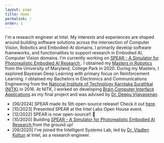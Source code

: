 ```yaml
---
layout: page
title: Home
permalink: /
order: 1
---
```


<p class="col">
I'm a research engineer at Intel. My interests and experiences are shaped around building software solutions across the intersection of Computer Vision, Robotics and Embodied-AI domains. I primarily develop software frameworks, and functionalities to support research in Embodied AI, Computer Vision domains. I'm currently working on <a href="https://github.com/spear-sim/spear">SPEAR - A Simulator for Photorealistic Embodied AI Research </a>. I obtained my <a href="https://robotics.umd.edu/">Masters in Robotics </a> from the University of Maryland, College Park in 2020. During my Masters, I explored Bayesian Deep Learning with primary focus on Reinforcement Learning. I obtained my Bachelors in Electronics and Communications Engineering from the <a href="https://www.nitk.ac.in/">National Institute of Technology Karntaka Surathkal (NITK)</a> in 2016. At NITK, I worked on developing <a href="https://www.youtube.com/watch?v=687DesAL3YE">Brain Computer Interface Applications</a> as my final project and was advised by <a href="http://www.ece.nitk.ac.in/faculty/deepu-vijayasenan">Dr. Deepu Vijayasenan</a>.
</p>

<p class="col">
<ul>
<li>[06/2024] SPEAR made its 5th open-source release! Check it out <a href="https://github.com/spear-sim/spear/releases/tag/v0.5.0">here</a>.</li>
<li>[10/2023] Presented SPEAR at the Intel Labs Open House event.</li>
<li>[12/2022] SPEAR is now open-source!! 🥳</li>
<li>[10/2020] Building <a href="https://github.com/spear-sim/spear">SPEAR - A Simulator for Photorealistic Embodied AI Research </a> from the ground up!</li>
<li>[09/2020] I've joined the Intelligent Systems Lab, led by <a href="http://vladlen.info/">Dr. Vladlen Koltun</a> at Intel, as a research engineer.</li>
</ul>
</p>
</div>
